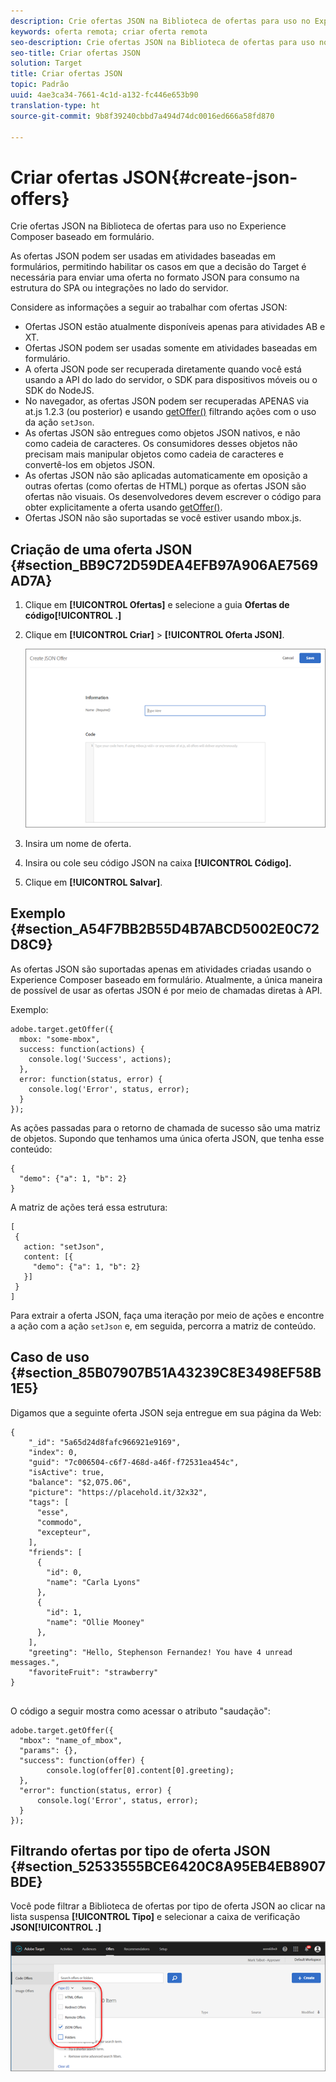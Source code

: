 ```yaml
---
description: Crie ofertas JSON na Biblioteca de ofertas para uso no Experience Composer baseado em formulário.
keywords: oferta remota; criar oferta remota
seo-description: Crie ofertas JSON na Biblioteca de ofertas para uso no Experience Composer baseado em formulário.
seo-title: Criar ofertas JSON
solution: Target
title: Criar ofertas JSON
topic: Padrão
uuid: 4ae3ca34-7661-4c1d-a132-fc446e653b90
translation-type: ht
source-git-commit: 9b8f39240cbbd7a494d74dc0016ed666a58fd870

---
```



# Criar ofertas JSON{#create-json-offers}

Crie ofertas JSON na Biblioteca de ofertas para uso no Experience Composer baseado em formulário.

As ofertas JSON podem ser usadas em atividades baseadas em formulários, permitindo habilitar os casos em que a decisão do Target é necessária para enviar uma oferta no formato JSON para consumo na estrutura do SPA ou integrações no lado do servidor.

Considere as informações a seguir ao trabalhar com ofertas JSON:

* Ofertas JSON estão atualmente disponíveis apenas para atividades AB e XT.
* Ofertas JSON podem ser usadas somente em atividades baseadas em formulário.
* A oferta JSON pode ser recuperada diretamente quando você está usando a API do lado do servidor, o SDK para dispositivos móveis ou o SDK do NodeJS.
* No navegador, as ofertas JSON podem ser recuperadas APENAS via at.js 1.2.3 (ou posterior) e usando [getOffer()](/help/c-implementing-target/c-implementing-target-for-client-side-web/adobe-target-getoffer.md) filtrando ações com o uso da ação `setJson`.
* As ofertas JSON são entregues como objetos JSON nativos, e não como cadeia de caracteres. Os consumidores desses objetos não precisam mais manipular objetos como cadeia de caracteres e convertê-los em objetos JSON.
* As ofertas JSON não são aplicadas automaticamente em oposição a outras ofertas (como ofertas de HTML) porque as ofertas JSON são ofertas não visuais. Os desenvolvedores devem escrever o código para obter explicitamente a oferta usando [getOffer()](/help/c-implementing-target/c-implementing-target-for-client-side-web/adobe-target-getoffer.md).
* Ofertas JSON não são suportadas se você estiver usando mbox.js.

## Criação de uma oferta JSON {#section_BB9C72D59DEA4EFB97A906AE7569AD7A}

1. Clique em **[!UICONTROL Ofertas]** e selecione a guia **Ofertas de código[!UICONTROL .]**
1. Clique em **[!UICONTROL Criar]** &gt; **[!UICONTROL Oferta JSON]**.

   ![](assets/offer-json.png)

1. Insira um nome de oferta.
1. Insira ou cole seu código JSON na caixa **[!UICONTROL Código].**
1. Clique em **[!UICONTROL Salvar]**.

## Exemplo {#section_A54F7BB2B55D4B7ABCD5002E0C72D8C9}

As ofertas JSON são suportadas apenas em atividades criadas usando o Experience Composer baseado em formulário. Atualmente, a única maneira de possível de usar as ofertas JSON é por meio de chamadas diretas à API.

Exemplo:

```
adobe.target.getOffer({ 
  mbox: "some-mbox", 
  success: function(actions) { 
    console.log('Success', actions); 
  }, 
  error: function(status, error) { 
    console.log('Error', status, error); 
  } 
});
```

As ações passadas para o retorno de chamada de sucesso são uma matriz de objetos. Supondo que tenhamos uma única oferta JSON, que tenha esse conteúdo:

```
{ 
  "demo": {"a": 1, "b": 2} 
}
```

A matriz de ações terá essa estrutura:

```
[ 
 { 
   action: "setJson", 
   content: [{ 
     "demo": {"a": 1, "b": 2} 
   }] 
 }  
]
```

Para extrair a oferta JSON, faça uma iteração por meio de ações e encontre a ação com a ação `setJson` e, em seguida, percorra a matriz de conteúdo.

## Caso de uso {#section_85B07907B51A43239C8E3498EF58B1E5}

Digamos que a seguinte oferta JSON seja entregue em sua página da Web:

```
{ 
    "_id": "5a65d24d8fafc966921e9169", 
    "index": 0, 
    "guid": "7c006504-c6f7-468d-a46f-f72531ea454c", 
    "isActive": true, 
    "balance": "$2,075.06", 
    "picture": "https://placehold.it/32x32", 
    "tags": [ 
      "esse", 
      "commodo", 
      "excepteur", 
    ], 
    "friends": [ 
      { 
        "id": 0, 
        "name": "Carla Lyons" 
      }, 
      { 
        "id": 1, 
        "name": "Ollie Mooney" 
      }, 
    ], 
    "greeting": "Hello, Stephenson Fernandez! You have 4 unread messages.", 
    "favoriteFruit": "strawberry" 
} 
  
```

O código a seguir mostra como acessar o atributo &quot;saudação&quot;:

```
adobe.target.getOffer({   
  "mbox": "name_of_mbox", 
  "params": {}, 
  "success": function(offer) {           
        console.log(offer[0].content[0].greeting); 
  },   
  "error": function(status, error) {           
      console.log('Error', status, error); 
  } 
});
```

## Filtrando ofertas por tipo de oferta JSON {#section_52533555BCE6420C8A95EB4EB8907BDE}

Você pode filtrar a Biblioteca de ofertas por tipo de oferta JSON ao clicar na lista suspensa **[!UICONTROL Tipo]** e selecionar a caixa de verificação **JSON[!UICONTROL .]**

![](assets/offer-json-filter.png)

